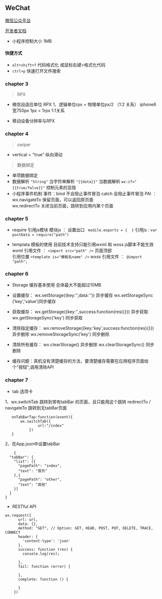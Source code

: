 ## WeChat
[微信公众平台](https://mp.weixin.qq.com/)

[开发者文档](https://mp.weixin.qq.com/debug/wxadoc/dev/index.html?t=201769)

- 小程序控制大小 1MB

#### 快捷方式
- `alt+shift+f` 代码格式化 或鼠标右键>格式化代码
- `ctrl+p` 快速打开文件搜索

### chapter 3 
>RPX

- 微信自适应单位 RPX 
 1、逻辑单位rpx = 物理单位px/2 （1:2 关系）  iphone6 宽750px  1px = 1rpx 1:1关系

- 移动设备分辨率与RPX

### chapter 4
>swiper

- vertical = "true" 纵向滑动

>数据绑定

- 单项数据绑定
- 数据解析 
` "String" ` 当字符串解析 ` "{{data}}" ` 当数据解析
`wx:if="{{true/false}}"` 控制元素的显隐 
- 小程序事件机制
事件：bind 不会阻止事件冒泡  catch 会阻止事件冒泡
PAI ： wx.navigateTo 保留页面，可以返回原页面  
       wx.redirectTo 关闭当前页面，跳转到应用内某个页面

### chapter 5

- require 引用js模块
 模块js ： 设置出口 ` modile.exports = {  }`
 引用js : ` var postData = require("path") `

- templata 模板的使用
 目前技术支持只能引用wxml 和 wxss  js脚本不能生效
 wxml   引用文件 ： ` <import src="path" /> ` 页面顶部  
        引用位置 ` <template is="模板名name" /> `
 wxss   引用文件 ：` @import "path";`

### chapter 6
- Storage 缓存基本使用  总体最大不能超过10MB
- 设置缓存： wx.setStorage({key:'',data:''}) 异步缓存 
            wx.setStorageSync ('key','value')同步缓存

- 获取缓存： wx.getStorage({key:'',success:function(res){}}) 异步获取
            wx.getStorageSync('key')  同步获取

- 清除指定缓存： wx.removeStorage({key:'key',success:function(res){}}) 异步删除
                wx.removeStorageSync('key')  同步删除

- 清除所有缓存： wx.clearStorage()   异步删除
                wx.clearStorageSync()  同步删除

- 缓存问题：真机没有清楚缓存的方法，要清楚缓存需要在应用程序页面给个"按钮",调用清除API

### chapter 7

- tab 选项卡

 1、wx.switchTab 跳转到带有tabBar 的页面，且只能用这个跳转 
 redirectTo / navigateTo 跳转到无tabBar页面
 ```
    onTabBarTap:function(event){
        wx.switchTab({
                url:"/index"
            })
    }
 ```

2、在App.json中设置tabBar
```
    {
  "tabBar": {
    "list": [{
      "pagePath": "index",
      "text": "首页"
    },{
      "pagePath": "other",
      "text": "其他"
    }]
  }
}

```

- RESTful API

```
wx.request({
      url: url,
      data: {},
      method: "GET", // Option: GET, HEAD, POST, PUT, DELETE, TRACE, CONNECT   
      header: {
        'content-type': 'json'
      },
      success: function (res) {
        console.log(res);
       
      },
      fail: function (error) {

      },
      complete: function () {

      }
    })
```
